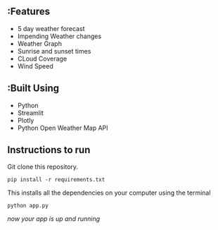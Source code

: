 ## :Features

- 5 day weather forecast
- Impending Weather changes
- Weather Graph
- Sunrise and sunset times
- CLoud Coverage
- Wind Speed

## :Built Using

- Python
- Streamlit
- Plotly
- Python Open Weather Map API

## Instructions to run

Git clone this repository.

```pip install -r requirements.txt ```

This installs all the dependencies on your computer using the terminal 

```python app.py```

_now your app is up and running_

